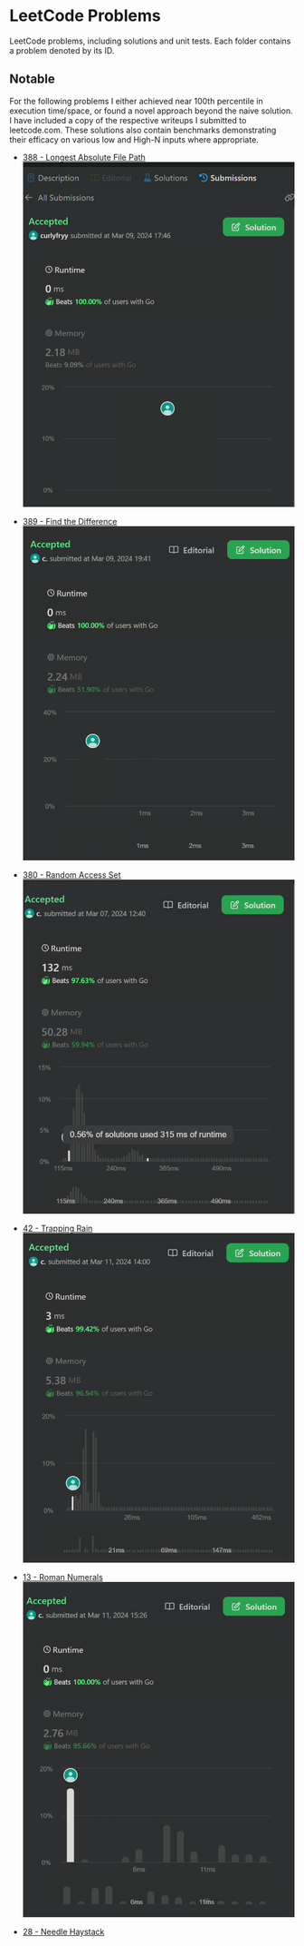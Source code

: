 # LeetCode Problems

LeetCode problems, including solutions and unit tests. Each folder contains a problem denoted by its ID.


## Notable
For the following problems I either achieved near 100th percentile in execution time/space, or found a novel approach beyond the naive solution. I have included a copy of the respective writeups I submitted to leetcode.com. These solutions also contain benchmarks demonstrating their efficacy on various low and High-N inputs where appropriate.
- [388 - Longest Absolute File Path](388-longest-abs-file-path/writeup.md)
![](388-longest-abs-file-path/submission.png)


- [389 - Find the Difference](389-find-diff/writeup.md)
![](389-find-diff/submission.png)


- [380 - Random Access Set](380-set/writeup.md)
![](380-set/submission.png)


- [42 - Trapping Rain](42-trapping-rain-water/writeup.md)
![](42-trapping-rain-water/submission.png)


- [13 - Roman Numerals](13-roman-to-integer/README.md)
![](13-roman-to-integer/submission.png)

- [28 - Needle Haystack](28-needle-haystack/README.md)